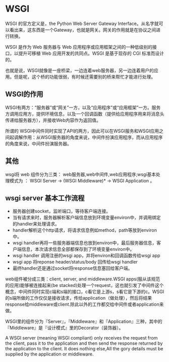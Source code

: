# WSGI

WSGI 的官方定义是，the Python Web Server Gateway Interface。从名字就可以看出来，这东西是一个Gateway，也就是网关。网关的作用就是在协议之间进行转换。

WSGI 是作为 Web 服务器与 Web 应用程序或应用框架之间的一种低级别的接口，以提升可移植 Web 应用开发的共同点。WSGI 是基于现存的 CGI 标准而设计的。

也就是说，WSGI就像是一座桥梁，一边连着web服务器，另一边连着用户的应用。但是呢，这个桥的功能很弱，有时候还需要别的桥来帮忙才能进行处理。

## WSGI的作用

WSGI有两方：“服务器”或“网关”一方，以及“应用程序”或“应用框架”一方。服务方调用应用方，提供环境信息，以及一个回调函数（提供给应用程序用来将消息头传递给服务器方），并接收Web内容作为返回值。

所谓的 WSGI中间件同时实现了API的两方，因此可以在WSGI服务和WSGI应用之间起调解作用：从WSGI服务器的角度来说，中间件扮演应用程序，而从应用程序的角度来说，中间件扮演服务器。

## 其他

wsgi将 web 组件分为三类： web服务器,web中间件,web应用程序;wsgi基本处理模式为 ： WSGI Server -> (WSGI Middleware)* -> WSGI Application 。


## wsgi server 基本工作流程
- 服务器创建socket，监听端口，等待客户端连接。
- 当有请求来时，服务器解析客户端信息放到环境变量environ中，并调用绑定的handler来处理请求。
- handler解析这个http请求，将请求信息例如method，path等放到environ中。
- wsgi handler再将一些服务器端信息也放到environ中，最后服务器信息，客户端信息，本次请求信息全部都保存到了环境变量environ中。
- wsgi handler 调用注册的wsgi app，并将environ和回调函数传给wsgi app
- wsgi app 将reponse header/status/body 回传给wsgi handler
- 最终handler还是通过socket将response信息塞回给客户端。

web组件被分成三类：client, server, and middleware.WSGI apps(服从该规范的应用)能够被连接起来(be stacked)处理一个request，这也就引发了中间件这个概念，中间件同时实现c端和s端的接口，c看它是上游s，s看它是下游的c。WSGI的s端所做的工作仅仅是接收请求，传给application（做处理），然后将结果response给middleware或client.除此以外的工作都交给中间件或者application来做。


WSGI里的组件分为『Server』，『Middleware』和『Application』三种，其中的『Middleware』是『设计模式』里的Decorator（装饰器）。


A WSGI server (meaning WSGI compliant) only receives the request from the client, pass it to the application and then send the response returned by the application to the client. It does nothing else,All the gory details must be supplied by the application or middleware.
